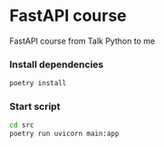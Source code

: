 # FastAPI course
FastAPI course from Talk Python to me


### Install dependencies
```sh
poetry install
```
### Start script
```sh
cd src
poetry run uvicorn main:app
```
